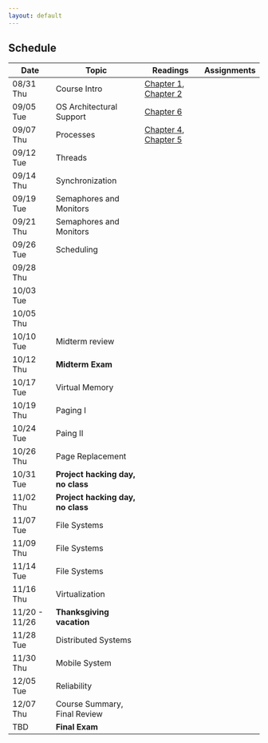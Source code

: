 ```yaml
---
layout: default
---
```


## Schedule

<table class="table table-bordered table-striped table-hover" id="schedule-table">
  <thead>
    <tr>
      <th>Date</th>
      <th>Topic</th>
      <th>Readings</th>
      <th>Assignments</th>
    </tr>
  </thead>
  <tbody>
    <tr>
      <td>08/31 Thu</td>
      <td>Course Intro</td>
      <td><a href="http://pages.cs.wisc.edu/~remzi/OSTEP/dialogue-threeeasy.pdf">Chapter 1</a>, <a href="http://pages.cs.wisc.edu/~remzi/OSTEP/intro.pdf">Chapter 2</a></td>
      <td> </td>
    </tr>
    <tr>
      <td>09/05 Tue</td>
      <td>OS Architectural Support</td>
      <td><a href="http://pages.cs.wisc.edu/~remzi/OSTEP/cpu-mechanisms.pdf">Chapter 6</a></td>
      <td> </td>
    </tr>
    <tr>
      <td>09/07 Thu</td>
      <td>Processes</td>
      <td><a href="">Chapter 4</a>, <a href="">Chapter 5</a></td>
      <td> </td>
    </tr>
    <tr>
      <td>09/12 Tue</td>
      <td>Threads</td>
      <td> </td>
      <td> </td>
    </tr>
    <tr>
      <td>09/14 Thu</td>
      <td>Synchronization</td>
      <td> </td>
      <td> </td>
    </tr>
    <tr>
      <td>09/19 Tue</td>
      <td>Semaphores and Monitors</td>
      <td> </td>
      <td> </td>
    </tr>
    <tr>
      <td>09/21 Thu</td>
      <td>Semaphores and Monitors</td>
      <td> </td>
      <td> </td>
    </tr>
    <tr>
      <td>09/26 Tue</td>
      <td>Scheduling</td>
      <td> </td>
      <td> </td>
    </tr>
    <tr>
      <td>09/28 Thu</td>
      <td> </td>
      <td> </td>
      <td> </td>
    </tr>
    <tr>
      <td>10/03 Tue</td>
      <td> </td>
      <td> </td>
      <td> </td>
    </tr>
    <tr>
      <td>10/05 Thu</td>
      <td> </td>
      <td> </td>
      <td> </td>
    </tr>
    <tr>
      <td>10/10 Tue</td>
      <td>Midterm review</td>
      <td> </td>
      <td> </td>
    </tr>
    <tr class="warning">
      <td>10/12 Thu</td>
      <td><strong>Midterm Exam</strong></td>
      <td> </td>
      <td> </td>
    </tr>
    <tr>
      <td>10/17 Tue</td>
      <td>Virtual Memory</td>
      <td> </td>
      <td> </td>
    </tr>
    <tr>
      <td>10/19 Thu</td>
      <td>Paging I</td>
      <td> </td>
      <td> </td>
    </tr>
    <tr>
      <td>10/24 Tue</td>
      <td>Paing II</td>
      <td> </td>
      <td> </td>
    </tr>
    <tr>
      <td>10/26 Thu</td>
      <td>Page Replacement</td>
      <td> </td>
      <td> </td>
    </tr>
    <tr class="success">
      <td>10/31 Tue</td>
      <td><b>Project hacking day, no class</b></td>
      <td> </td>
      <td> </td>
    </tr>
    <tr class="success">
      <td>11/02 Thu</td>
      <td><b>Project hacking day, no class</b></td>
      <td> </td>
      <td> </td>
    </tr>
    <tr>
      <td>11/07 Tue</td>
      <td>File Systems</td>
      <td> </td>
      <td> </td>
    </tr>
    <tr>
      <td>11/09 Thu</td>
      <td>File Systems</td>
      <td> </td>
      <td> </td>
    </tr>
    <tr>
      <td>11/14 Tue</td>
      <td>File Systems</td>
      <td> </td>
      <td> </td>
    </tr>
    <tr>
      <td>11/16 Thu</td>
      <td>Virtualization</td>
      <td> </td>
      <td> </td>
    </tr>
    <tr class="success">
      <td>11/20 - 11/26</td>
      <td><b>Thanksgiving vacation</b></td>
      <td></td>
      <td></td>
    </tr>
    <tr>
      <td>11/28 Tue</td>
      <td>Distributed Systems</td>
      <td> </td>
      <td> </td>
    </tr>
    <tr>
      <td>11/30 Thu</td>
      <td>Mobile System</td>
      <td> </td>
      <td> </td>
    </tr>
    <tr>
      <td>12/05 Tue</td>
      <td>Reliability</td>
      <td> </td>
      <td> </td>
    </tr>
    <tr>
      <td>12/07 Thu</td>
      <td>Course Summary, Final Review</td>
      <td> </td>
      <td> </td>
    </tr>
    <tr class="warning">
      <td>TBD</td>
      <td><b>Final Exam</b></td>
      <td> </td>
      <td> </td>
    </tr>
  </tbody>
</table>
